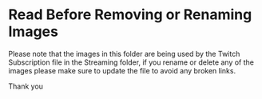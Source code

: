 # Read Before Removing or Renaming Images

Please note that the images in this folder are being used by the Twitch Subscription file in the Streaming folder, if you rename or delete any of the images please make sure to update the file to avoid any broken links.


Thank you 